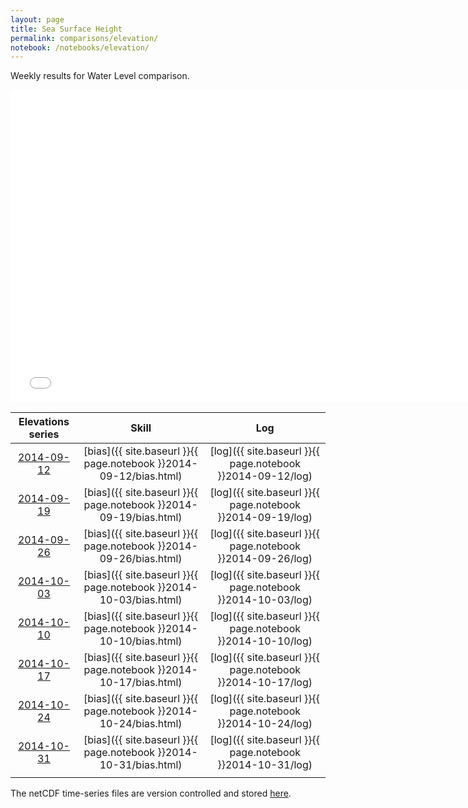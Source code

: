 ```yaml
---
layout: page
title: Sea Surface Height
permalink: comparisons/elevation/
notebook: /notebooks/elevation/
---
```


Weekly results for Water Level comparison.

<iframe width="750" height="500" frameBorder="0" src="{{ site.baseurl }}{{ page.notebook }}2014-10-31/ssh.html" name="iframe_ssh"> <p>Your browser does not support iframes.</p> </iframe>

<!--
| <a href="{{ site.baseurl }}{{ page.notebook }}2014-08-01/ssh.html" target="iframe_ssh">2014-08-01</a> | [bias]({{ site.baseurl }}{{ page.notebook }}2014-08-01/bias.html) | [log]({{ site.baseurl }}{{ page.notebook }}2014-08-01/log) |
| <a href="{{ site.baseurl }}{{ page.notebook }}2014-08-08/ssh.html" target="iframe_ssh">2014-08-08</a> | [bias]({{ site.baseurl }}{{ page.notebook }}2014-08-08/bias.html) | [log]({{ site.baseurl }}{{ page.notebook }}2014-08-08/log) |
| <a href="{{ site.baseurl }}{{ page.notebook }}2014-08-15/ssh.html" target="iframe_ssh">2014-08-15</a> | [bias]({{ site.baseurl }}{{ page.notebook }}2014-08-15/bias.html) | [log]({{ site.baseurl }}{{ page.notebook }}2014-08-15/log) |
| <a href="{{ site.baseurl }}{{ page.notebook }}2014-08-22/ssh.html" target="iframe_ssh">2014-08-22</a> | [bias]({{ site.baseurl }}{{ page.notebook }}2014-08-22/bias.html) | [log]({{ site.baseurl }}{{ page.notebook }}2014-08-22/log) |
| <a href="{{ site.baseurl }}{{ page.notebook }}2014-08-29/ssh.html" target="iframe_ssh">2014-08-29</a> | [bias]({{ site.baseurl }}{{ page.notebook }}2014-08-29/bias.html) | [log]({{ site.baseurl }}{{ page.notebook }}2014-08-29/log) |
| <a href="{{ site.baseurl }}{{ page.notebook }}2014-09-05/ssh.html" target="iframe_ssh">2014-09-05</a> | [bias]({{ site.baseurl }}{{ page.notebook }}2014-09-05/bias.html) | [log]({{ site.baseurl }}{{ page.notebook }}2014-09-05/log) |
-->



| Elevations series                                                                                            | Skill                                                              | Log                                                       |
|:------------------------------------------------------------------------------------------------------------:|:------------------------------------------------------------------:|:---------------------------------------------------------:|
| <a href="{{ site.baseurl }}{{ page.notebook }}2014-09-12/ssh.html" target="iframe_ssh">2014-09-12</a> | [bias]({{ site.baseurl }}{{ page.notebook }}2014-09-12/bias.html) | [log]({{ site.baseurl }}{{ page.notebook }}2014-09-12/log) |
| <a href="{{ site.baseurl }}{{ page.notebook }}2014-09-19/ssh.html" target="iframe_ssh">2014-09-19</a> | [bias]({{ site.baseurl }}{{ page.notebook }}2014-09-19/bias.html) | [log]({{ site.baseurl }}{{ page.notebook }}2014-09-19/log) |
| <a href="{{ site.baseurl }}{{ page.notebook }}2014-09-26/ssh.html" target="iframe_ssh">2014-09-26</a> | [bias]({{ site.baseurl }}{{ page.notebook }}2014-09-26/bias.html) | [log]({{ site.baseurl }}{{ page.notebook }}2014-09-26/log) |
| <a href="{{ site.baseurl }}{{ page.notebook }}2014-10-03/ssh.html" target="iframe_ssh">2014-10-03</a> | [bias]({{ site.baseurl }}{{ page.notebook }}2014-10-03/bias.html) | [log]({{ site.baseurl }}{{ page.notebook }}2014-10-03/log) |
| <a href="{{ site.baseurl }}{{ page.notebook }}2014-10-10/ssh.html" target="iframe_ssh">2014-10-10</a> | [bias]({{ site.baseurl }}{{ page.notebook }}2014-10-10/bias.html) | [log]({{ site.baseurl }}{{ page.notebook }}2014-10-10/log) |
| <a href="{{ site.baseurl }}{{ page.notebook }}2014-10-17/ssh.html" target="iframe_ssh">2014-10-17</a> | [bias]({{ site.baseurl }}{{ page.notebook }}2014-10-17/bias.html) | [log]({{ site.baseurl }}{{ page.notebook }}2014-10-17/log) |
| <a href="{{ site.baseurl }}{{ page.notebook }}2014-10-24/ssh.html" target="iframe_ssh">2014-10-24</a> | [bias]({{ site.baseurl }}{{ page.notebook }}2014-10-24/bias.html) | [log]({{ site.baseurl }}{{ page.notebook }}2014-10-24/log) |
| <a href="{{ site.baseurl }}{{ page.notebook }}2014-10-31/ssh.html" target="iframe_ssh">2014-10-31</a> | [bias]({{ site.baseurl }}{{ page.notebook }}2014-10-31/bias.html) | [log]({{ site.baseurl }}{{ page.notebook }}2014-10-31/log) |
|                                                                                                       |                                                                   |                                                            |

The netCDF time-series files are version controlled and stored [here](https://github.com/ocefpaf/secoora/tree/gh-pages/notebooks/ssh).
